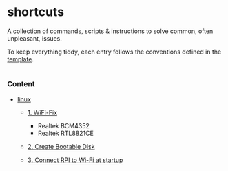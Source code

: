 # shortcuts
A collection of commands, scripts &amp; instructions to solve common, often unpleasant, issues.

To keep everything tiddy, each entry follows the conventions defined in the [template](./template). 

#
### Content
- [linux](./linux)
    - [1. WiFi-Fix](<./linux/1. WiFi-Fix.md>)
        - Realtek BCM4352
        - Realtek RTL8821CE

    - [2. Create Bootable Disk](<./linux/2. Create Bootable Disk.md>)
    
    - [3. Connect RPI to Wi-Fi at startup](<./linux/3. Connect RPI to Wi-Fi at startup.md>)